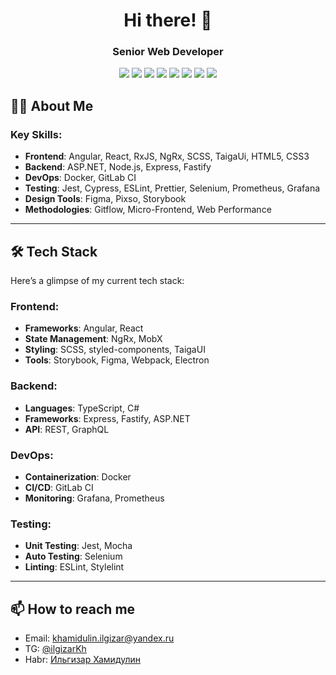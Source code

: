 <h1 align="center">Hi there! 👋</h1>

<h3 align="center">Senior Web Developer</h3>

<p align="center">
  <img src="https://img.shields.io/badge/Angular-DD0031?style=for-the-badge&logo=angular&logoColor=white" />
  <img src="https://img.shields.io/badge/React-61DAFB?style=for-the-badge&logo=react&logoColor=black" />
  <img src="https://img.shields.io/badge/TypeScript-3178C6?style=for-the-badge&logo=typescript&logoColor=white" />
  <img src="https://img.shields.io/badge/JavaScript-F7DF1E?style=for-the-badge&logo=javascript&logoColor=black" />
  <img src="https://img.shields.io/badge/RxJS-B7178C?style=for-the-badge&logo=reactivex&logoColor=white" />
  <img src="https://img.shields.io/badge/NgRx-B83280?style=for-the-badge&logo=redux&logoColor=white" />
  <img src="https://img.shields.io/badge/HTML5-E34F26?style=for-the-badge&logo=html5&logoColor=white" />
  <img src="https://img.shields.io/badge/CSS3-1572B6?style=for-the-badge&logo=css3&logoColor=white" />
</p>

## 👨‍💻 About Me

### Key Skills:
- **Frontend**: Angular, React, RxJS, NgRx, SCSS, TaigaUi, HTML5, CSS3
- **Backend**: ASP.NET, Node.js, Express, Fastify
- **DevOps**: Docker, GitLab CI
- **Testing**: Jest, Cypress, ESLint, Prettier, Selenium, Prometheus, Grafana
- **Design Tools**: Figma, Pixso, Storybook
- **Methodologies**: Gitflow, Micro-Frontend, Web Performance

---

## 🛠️ Tech Stack

Here’s a glimpse of my current tech stack:

### Frontend:
- **Frameworks**: Angular, React
- **State Management**: NgRx, MobX
- **Styling**: SCSS, styled-components, TaigaUI
- **Tools**: Storybook, Figma, Webpack, Electron

### Backend:
- **Languages**: TypeScript, C#
- **Frameworks**: Express, Fastify, ASP.NET
- **API**: REST, GraphQL

### DevOps:
- **Containerization**: Docker
- **CI/CD**: GitLab CI
- **Monitoring**: Grafana, Prometheus

### Testing:
- **Unit Testing**: Jest, Mocha
- **Auto Testing**: Selenium
- **Linting**: ESLint, Stylelint

---

## 📫 How to reach me

- Email: [khamidulin.ilgizar@yandex.ru](mailto:khamidulin.ilgizar@yandex.ru)
- TG: [@ilgizarKh](https://t.me/ilgizarKh)
- Habr: [Ильгизар Хамидулин](https://career.habr.com/ilgizarkh)

